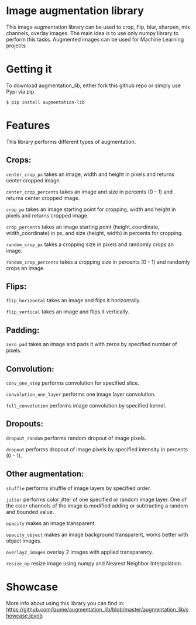 # Image augmentation library

This image augmentation library can be used to crop, flip, blur, sharpen, mix channels, overlay images.
The main idea is to use only numpy library to perform this tasks.
Augmented images can be used for Machine Learning projects

# Getting it

To download augmentation_lib, either fork this github repo or simply use Pypi via pip.
```
$ pip install augmentation-lib
```
# Features

This library performs different types of augmentation.

## Crops:

`center_crop_px` takes an image, width and height in pixels and returns center cropped image.

`center_crop_percents` takes an image and size in percents (0 - 1) and returns center cropped image.

`crop_px` takes an image starting point for cropping, width and height in pixels and returns cropped image.

`crop_percents` takes an image starting point (height_coordinate, width_coordinate) in px, and size (height, width) in percents for cropping.

`random_crop_px` takes a cropping size in pixels and randomly crops an image.

`random_crop_percents` takes a cropping size in percents (0 - 1) and randomly crops an image.

## Flips:

`flip_horizontal` takes an image and flips it horizontally.

`flip_vertical` takes an image and flips it vertically.

## Padding:

`zero_pad` takes an image and pads it with zeros by specified number of pixels.

## Convolution:

`conv_one_step` performs convolution for specified slice.

`convolution_one_layer` performs one image layer convolution.

`full_convolution` performs image convolution by specified kernel.

## Dropouts:

`dropout_random` performs random dropout of image pixels.

`dropout` performs dropout of image pixels by specified intensity in percents (0 - 1).

## Other augmentation:

`shuffle` performs shuffle of image layers by specified order.

`jitter` performs color jitter of one specified or random image layer. One of the color channels of the image is modified adding or subtracting a random and bounded value.

`opacity` makes an image transparent.

`opacity_object` makes an image background transparent, works better with object images.

`overlay2_images` overlay 2 images with applied transparency.

`resize_np` resize image using numpy and Nearest Neighbor Interpolation.

# Showcase

More info about using this library you can find in:
https://github.com/laume/augmentation_lib/blob/master/augmentation_lib/showcase.ipynb